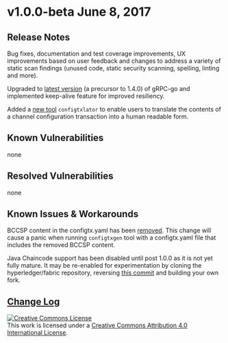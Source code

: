 # v1.0.0-beta June 8, 2017

## Release Notes
Bug fixes, documentation and test coverage improvements, UX improvements based on user feedback and changes to address a variety of static scan findings (unused code, static security scanning, spelling, linting and more).

Upgraded to [latest version](https://github.com/grpc/grpc-go/releases/) (a precursor to 1.4.0) of gRPC-go and implemented keep-alive feature for improved resiliency.

Added a [new tool](https://github.com/xianfuhui/fabric/tree/master/examples/configtxupdate) `configtxlator` to enable users to translate the contents of a channel configuration transaction into a human readable form.

## Known Vulnerabilities
none

## Resolved Vulnerabilities
none

## Known Issues & Workarounds
BCCSP content in the configtx.yaml has been [removed](https://github.com/xianfuhui/fabric/commit/a997c30). This change will cause a panic when running `configtxgen` tool with a configtx.yaml file that includes the removed BCCSP content.

Java Chaincode support has been disabled until post 1.0.0 as it is not yet fully mature. It may be re-enabled for experimentation by cloning the hyperledger/fabric repository, reversing [this commit](https://github.com/xianfuhui/fabric/commit/29e0c40) and building your own fork.

## [Change Log](https://github.com/xianfuhui/fabric/blob/master/CHANGELOG.md#v100-beta)

<a rel="license" href="http://creativecommons.org/licenses/by/4.0/"><img alt="Creative Commons License" style="border-width:0" src="https://i.creativecommons.org/l/by/4.0/88x31.png" /></a><br />This work is licensed under a <a rel="license" href="http://creativecommons.org/licenses/by/4.0/">Creative Commons Attribution 4.0 International License</a>.
